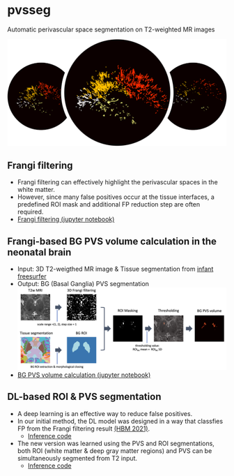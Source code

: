 # pvsseg
Automatic perivascular space segmentation on T2-weighted MR images

![pvs](pvsseg.png)

## Frangi filtering
- Frangi filtering can effectively highlight the perivascular spaces in the white matter. 
- However, since many false positives occur at the tissue interfaces, a predefined ROI mask and additional FP reduction step are often required.
- [Frangi filtering (jupyter notebook)](notebook/example_frangi_T2.ipynb)

## Frangi-based BG PVS volume calculation in the neonatal brain
- Input: 3D T2-weigthed MR image & Tissue segmentation from [infant freesurfer](https://github.com/hufsaim/pvsseg)
- Output: BG (Basal Ganglia) PVS segmentation
![BG PVS segmentation of neonatal brain](https://github.com/hufsaim/pvsseg/blob/main/notebook/neonate_bgpvs_vol.png)
- [BG PVS volume calculation (jupyter notebook)](notebook/neonate_bgpvs_vol.ipynb)

## DL-based ROI & PVS segmentation
- A deep learning is an effective way to reduce false positives.
- In our initial method, the DL model was designed in a way that classfies FP from the Frangi filtering result [(HBM 2021)](https://doi.org/10.1002/hbm.25194). 
  - [Inference code](#pvsseg)
- The new version was learned using the PVS and ROI segmentations, both ROI (white matter & deep gray matter regions) and PVS can be simultaneously segmented from T2 input.
  - [Inference code](#pvsseg)
